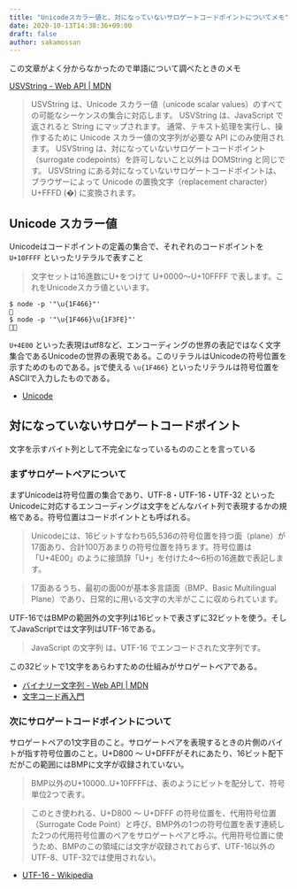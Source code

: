 ```yaml
---
title: "Unicodeスカラー値と、対になっていないサロゲートコードポイントについてメモ"
date: 2020-10-13T14:38:36+09:00
draft: false
author: sakamossan
---
```


この文章がよく分からなかったので単語について調べたときのメモ

[USVString - Web API | MDN](https://developer.mozilla.org/ja/docs/Web/API/USVString)

> USVString は、Unicode スカラー値（unicode scalar values）のすべての可能なシーケンスの集合に対応します。 USVString は、JavaScript で返されると String にマップされます。 通常、テキスト処理を実行し、操作するために Unicode スカラー値の文字列が必要な API にのみ使用されます。 USVString は、対になっていないサロゲートコードポイント（surrogate codepoints）を許可しないこと以外は DOMString と同じです。 USVString にある対になっていないサロゲートコードポイントは、ブラウザーによって Unicode の置換文字（replacement character）U+FFFD (�) に変換されます。

## Unicode スカラー値

Unicodeはコードポイントの定義の集合で、それぞれのコードポイントを `U+10FFFF` といったリテラルで表すこと

> 文字セットは16進数にU+をつけて U+0000～U+10FFFF で表します。これをUnicodeスカラ値といいます。

```console
$ node -p '"\u{1F466}"'
👦
$ node -p '"\u{1F466}\u{1F3FE}"'
👦🏾
```

`U+4E00` といった表現はutf8など、エンコーディングの世界の表記ではなく文字集合であるUnicodeの世界の表現である。このリテラルはUnicodeの符号位置を示すためのものである。jsで使える `\u{1F466}` といったリテラルは符号位置をASCIIで入力したものである。

- [Unicode](https://seiai.ed.jp/sys/text/csd/cf14/c14a070.html#:~:text=%E7%A7%81%E7%94%A8%E9%9D%A2-,Unicode%E3%82%B9%E3%82%AB%E3%83%A9%E5%80%A4,U%2BFFFF%20%E3%81%A8%E8%A1%A8%E3%81%97%E3%81%BE%E3%81%99%E3%80%82)


## 対になっていないサロゲートコードポイント

文字を示すバイト列として不完全になっているもののことを言っている

### まずサロゲートペアについて

まずUnicodeは符号位置の集合であり、UTF-8・UTF-16・UTF-32 といったUnicodeに対応するエンコーディングは文字をどんなバイト列で表現するかの規格である。符号位置はコードポイントとも呼ばれる。

> Unicodeには、16ビットすなわち65,536の符号位置を持つ面（plane）が17面あり、合計100万あまりの符号位置を持ちます。符号位置は「U+4E00」のように接頭辞「U+」を付けた4〜6桁の16進数で表記します。

> 17面あるうち、最初の面00が基本多言語面（BMP、Basic Multilingual Plane）であり、日常的に用いる文字の大半がここに収められています。

UTF-16ではBMPの範囲外の文字列は16ビットで表さずに32ビットを使う。そしてJavaScriptでは文字列はUTF-16である。

> JavaScript の文字列 は、UTF-16 でエンコードされた文字列です。

この32ビットで1文字をあらわすための仕組みがサロゲートペアである。

- [バイナリー文字列 - Web API | MDN](https://developer.mozilla.org/ja/docs/Web/API/DOMString/Binary)
- [文字コード再入門](https://employment.en-japan.com/engineerhub/entry/2020/04/28/103000#%E3%82%B5%E3%83%AD%E3%82%B2%E3%83%BC%E3%83%88%E3%83%9A%E3%82%A2)


### 次にサロゲートコードポイントについて

サロゲートペアの1文字目のこと。サロゲートペアを表現するときの片側のバイトが指す符号位置のこと。U+D800 ～ U+DFFFがそれにあたり、16ビット配下だがこの範囲にはBMPに文字が収録されていない。

> BMP以外のU+10000..U+10FFFFは、表のようにビットを配分して、符号単位2つで表す。

> このとき使われる、U+D800 ～ U+DFFF の符号位置を、代用符号位置（Surrogate Code Point）と呼び、BMP外の1つの符号位置を表す連続した2つの代用符号位置のペアをサロゲートペアと呼ぶ。代用符号位置に使うため、BMPのこの領域には文字が収録されておらず、UTF-16以外のUTF-8、UTF-32では使用されない。

- [UTF-16 - Wikipedia](https://ja.wikipedia.org/wiki/UTF-16)
